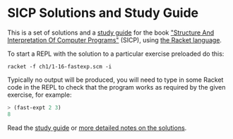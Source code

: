 # SICP Solutions and Study Guide

This is a set of solutions and a [study guide](STUDY.md) for the book ["Structure And Interpretation Of Computer Programs"](https://mitpress.mit.edu/sicp/full-text/book/book-Z-H-4.html#%_toc_start)
(SICP), using [the Racket language](https://racket-lang.org/).

To start a REPL with the solution to a particular exercise preloaded
do this:

```
racket -f ch1/1-16-fastexp.scm -i
```

Typically no output will be produced, you will need to type in some
Racket code in the REPL to check that the program works as required by
the given exercise, for example:

```scheme
> (fast-expt 2 3)
8
```

Read the [study guide](STUDY.md) or [more detailed notes on the solutions](NOTES.md).